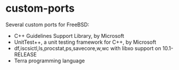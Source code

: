 # custom-ports
Several custom ports for FreeBSD:

* C++ Guidelines Support Library, by Microsoft
* UnitTest++, a unit testing framework for C++, by Microsoft
* df,iscsictl,ls,procstat,ps,savecore,w,wc with libxo support on 10.1-RELEASE
* Terra programming language
